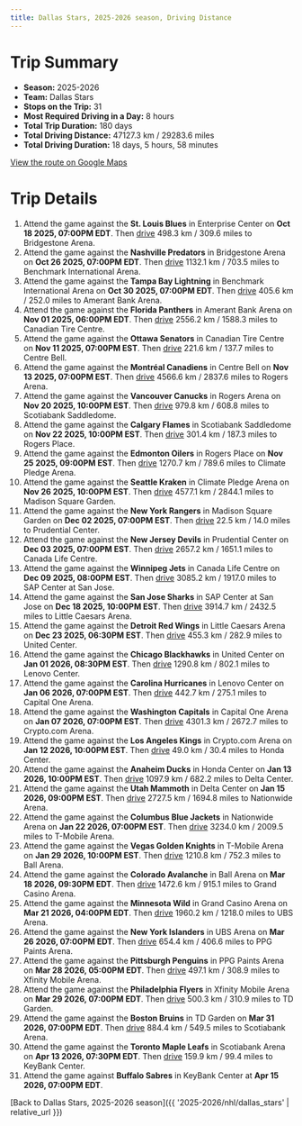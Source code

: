 ```yaml
---
title: Dallas Stars, 2025-2026 season, Driving Distance
---
```


# Trip Summary
- **Season:** 2025-2026
- **Team:** Dallas Stars
- **Stops on the Trip:** 31
- **Most Required Driving in a Day:** 8 hours
- **Total Trip Duration:** 180 days
- **Total Driving Distance:** 47127.3 km / 29283.6 miles
- **Total Driving Duration:** 18 days, 5 hours, 58 minutes

[View the route on Google Maps](https://www.google.com/maps/dir/Enterprise+Center+St.+Louis/Bridgestone+Arena+Nashville/Benchmark+International+Arena+Tampa+Bay/Amerant+Bank+Arena+Florida/Canadian+Tire+Centre+Ottawa/Centre+Bell+Montréal/Rogers+Arena+Vancouver/Scotiabank+Saddledome+Calgary/Rogers+Place+Edmonton/Climate+Pledge+Arena+Seattle/Madison+Square+Garden+New+York/Prudential+Center+New+Jersey/Canada+Life+Centre+Winnipeg/SAP+Center+at+San+Jose+San+Jose/Little+Caesars+Arena+Detroit/United+Center+Chicago/Lenovo+Center+Carolina/Capital+One+Arena+Washington/Crypto.com+Arena+Los+Angeles/Honda+Center+Anaheim/Delta+Center+Utah/Nationwide+Arena+Columbus/T-Mobile+Arena+Vegas/Ball+Arena+Colorado/Grand+Casino+Arena+Minnesota/UBS+Arena+New+York/PPG+Paints+Arena+Pittsburgh/Xfinity+Mobile+Arena+Philadelphia/TD+Garden+Boston/Scotiabank+Arena+Toronto/KeyBank+Center+Buffalo)

# Trip Details
1. Attend the game against the **St. Louis Blues** in Enterprise Center on **Oct 18 2025, 07:00PM EDT**. Then [drive](https://www.google.com/maps/dir/Enterprise+Center+St.+Louis/Bridgestone+Arena+Nashville) 498.3 km / 309.6 miles to Bridgestone Arena.
2. Attend the game against the **Nashville Predators** in Bridgestone Arena on **Oct 26 2025, 07:00PM EDT**. Then [drive](https://www.google.com/maps/dir/Bridgestone+Arena+Nashville/Benchmark+International+Arena+Tampa+Bay) 1132.1 km / 703.5 miles to Benchmark International Arena.
3. Attend the game against the **Tampa Bay Lightning** in Benchmark International Arena on **Oct 30 2025, 07:00PM EDT**. Then [drive](https://www.google.com/maps/dir/Benchmark+International+Arena+Tampa+Bay/Amerant+Bank+Arena+Florida) 405.6 km / 252.0 miles to Amerant Bank Arena.
4. Attend the game against the **Florida Panthers** in Amerant Bank Arena on **Nov 01 2025, 06:00PM EDT**. Then [drive](https://www.google.com/maps/dir/Amerant+Bank+Arena+Florida/Canadian+Tire+Centre+Ottawa) 2556.2 km / 1588.3 miles to Canadian Tire Centre.
5. Attend the game against the **Ottawa Senators** in Canadian Tire Centre on **Nov 11 2025, 07:00PM EST**. Then [drive](https://www.google.com/maps/dir/Canadian+Tire+Centre+Ottawa/Centre+Bell+Montréal) 221.6 km / 137.7 miles to Centre Bell.
6. Attend the game against the **Montréal Canadiens** in Centre Bell on **Nov 13 2025, 07:00PM EST**. Then [drive](https://www.google.com/maps/dir/Centre+Bell+Montréal/Rogers+Arena+Vancouver) 4566.6 km / 2837.6 miles to Rogers Arena.
7. Attend the game against the **Vancouver Canucks** in Rogers Arena on **Nov 20 2025, 10:00PM EST**. Then [drive](https://www.google.com/maps/dir/Rogers+Arena+Vancouver/Scotiabank+Saddledome+Calgary) 979.8 km / 608.8 miles to Scotiabank Saddledome.
8. Attend the game against the **Calgary Flames** in Scotiabank Saddledome on **Nov 22 2025, 10:00PM EST**. Then [drive](https://www.google.com/maps/dir/Scotiabank+Saddledome+Calgary/Rogers+Place+Edmonton) 301.4 km / 187.3 miles to Rogers Place.
9. Attend the game against the **Edmonton Oilers** in Rogers Place on **Nov 25 2025, 09:00PM EST**. Then [drive](https://www.google.com/maps/dir/Rogers+Place+Edmonton/Climate+Pledge+Arena+Seattle) 1270.7 km / 789.6 miles to Climate Pledge Arena.
10. Attend the game against the **Seattle Kraken** in Climate Pledge Arena on **Nov 26 2025, 10:00PM EST**. Then [drive](https://www.google.com/maps/dir/Climate+Pledge+Arena+Seattle/Madison+Square+Garden+New+York) 4577.1 km / 2844.1 miles to Madison Square Garden.
11. Attend the game against the **New York Rangers** in Madison Square Garden on **Dec 02 2025, 07:00PM EST**. Then [drive](https://www.google.com/maps/dir/Madison+Square+Garden+New+York/Prudential+Center+New+Jersey) 22.5 km / 14.0 miles to Prudential Center.
12. Attend the game against the **New Jersey Devils** in Prudential Center on **Dec 03 2025, 07:00PM EST**. Then [drive](https://www.google.com/maps/dir/Prudential+Center+New+Jersey/Canada+Life+Centre+Winnipeg) 2657.2 km / 1651.1 miles to Canada Life Centre.
13. Attend the game against the **Winnipeg Jets** in Canada Life Centre on **Dec 09 2025, 08:00PM EST**. Then [drive](https://www.google.com/maps/dir/Canada+Life+Centre+Winnipeg/SAP+Center+at+San+Jose+San+Jose) 3085.2 km / 1917.0 miles to SAP Center at San Jose.
14. Attend the game against the **San Jose Sharks** in SAP Center at San Jose on **Dec 18 2025, 10:00PM EST**. Then [drive](https://www.google.com/maps/dir/SAP+Center+at+San+Jose+San+Jose/Little+Caesars+Arena+Detroit) 3914.7 km / 2432.5 miles to Little Caesars Arena.
15. Attend the game against the **Detroit Red Wings** in Little Caesars Arena on **Dec 23 2025, 06:30PM EST**. Then [drive](https://www.google.com/maps/dir/Little+Caesars+Arena+Detroit/United+Center+Chicago) 455.3 km / 282.9 miles to United Center.
16. Attend the game against the **Chicago Blackhawks** in United Center on **Jan 01 2026, 08:30PM EST**. Then [drive](https://www.google.com/maps/dir/United+Center+Chicago/Lenovo+Center+Carolina) 1290.8 km / 802.1 miles to Lenovo Center.
17. Attend the game against the **Carolina Hurricanes** in Lenovo Center on **Jan 06 2026, 07:00PM EST**. Then [drive](https://www.google.com/maps/dir/Lenovo+Center+Carolina/Capital+One+Arena+Washington) 442.7 km / 275.1 miles to Capital One Arena.
18. Attend the game against the **Washington Capitals** in Capital One Arena on **Jan 07 2026, 07:00PM EST**. Then [drive](https://www.google.com/maps/dir/Capital+One+Arena+Washington/Crypto.com+Arena+Los+Angeles) 4301.3 km / 2672.7 miles to Crypto.com Arena.
19. Attend the game against the **Los Angeles Kings** in Crypto.com Arena on **Jan 12 2026, 10:00PM EST**. Then [drive](https://www.google.com/maps/dir/Crypto.com+Arena+Los+Angeles/Honda+Center+Anaheim) 49.0 km / 30.4 miles to Honda Center.
20. Attend the game against the **Anaheim Ducks** in Honda Center on **Jan 13 2026, 10:00PM EST**. Then [drive](https://www.google.com/maps/dir/Honda+Center+Anaheim/Delta+Center+Utah) 1097.9 km / 682.2 miles to Delta Center.
21. Attend the game against the **Utah Mammoth** in Delta Center on **Jan 15 2026, 09:00PM EST**. Then [drive](https://www.google.com/maps/dir/Delta+Center+Utah/Nationwide+Arena+Columbus) 2727.5 km / 1694.8 miles to Nationwide Arena.
22. Attend the game against the **Columbus Blue Jackets** in Nationwide Arena on **Jan 22 2026, 07:00PM EST**. Then [drive](https://www.google.com/maps/dir/Nationwide+Arena+Columbus/T-Mobile+Arena+Vegas) 3234.0 km / 2009.5 miles to T-Mobile Arena.
23. Attend the game against the **Vegas Golden Knights** in T-Mobile Arena on **Jan 29 2026, 10:00PM EST**. Then [drive](https://www.google.com/maps/dir/T-Mobile+Arena+Vegas/Ball+Arena+Colorado) 1210.8 km / 752.3 miles to Ball Arena.
24. Attend the game against the **Colorado Avalanche** in Ball Arena on **Mar 18 2026, 09:30PM EDT**. Then [drive](https://www.google.com/maps/dir/Ball+Arena+Colorado/Grand+Casino+Arena+Minnesota) 1472.6 km / 915.1 miles to Grand Casino Arena.
25. Attend the game against the **Minnesota Wild** in Grand Casino Arena on **Mar 21 2026, 04:00PM EDT**. Then [drive](https://www.google.com/maps/dir/Grand+Casino+Arena+Minnesota/UBS+Arena+New+York) 1960.2 km / 1218.0 miles to UBS Arena.
26. Attend the game against the **New York Islanders** in UBS Arena on **Mar 26 2026, 07:00PM EDT**. Then [drive](https://www.google.com/maps/dir/UBS+Arena+New+York/PPG+Paints+Arena+Pittsburgh) 654.4 km / 406.6 miles to PPG Paints Arena.
27. Attend the game against the **Pittsburgh Penguins** in PPG Paints Arena on **Mar 28 2026, 05:00PM EDT**. Then [drive](https://www.google.com/maps/dir/PPG+Paints+Arena+Pittsburgh/Xfinity+Mobile+Arena+Philadelphia) 497.1 km / 308.9 miles to Xfinity Mobile Arena.
28. Attend the game against the **Philadelphia Flyers** in Xfinity Mobile Arena on **Mar 29 2026, 07:00PM EDT**. Then [drive](https://www.google.com/maps/dir/Xfinity+Mobile+Arena+Philadelphia/TD+Garden+Boston) 500.3 km / 310.9 miles to TD Garden.
29. Attend the game against the **Boston Bruins** in TD Garden on **Mar 31 2026, 07:00PM EDT**. Then [drive](https://www.google.com/maps/dir/TD+Garden+Boston/Scotiabank+Arena+Toronto) 884.4 km / 549.5 miles to Scotiabank Arena.
30. Attend the game against the **Toronto Maple Leafs** in Scotiabank Arena on **Apr 13 2026, 07:30PM EDT**. Then [drive](https://www.google.com/maps/dir/Scotiabank+Arena+Toronto/KeyBank+Center+Buffalo) 159.9 km / 99.4 miles to KeyBank Center.
31. Attend the game against **Buffalo Sabres** in KeyBank Center at **Apr 15 2026, 07:00PM EDT**.

[Back to Dallas Stars, 2025-2026 season]({{ '2025-2026/nhl/dallas_stars' | relative_url }})
